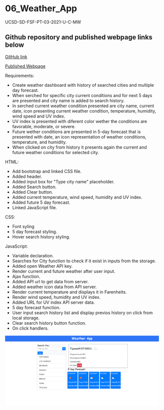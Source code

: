 # 06_Weather_App

UCSD-SD-FSF-PT-03-2021-U-C-MW

## Github repository and published webpage links below

[GitHub link](https://github.com/djony88/06_Weather_App)

[Published Webpage](https://djony88.github.io/06_Weather_App/)

Requirements:

* Create weather dashboard with history of searched cities and multiple day forecast.
* When serched for specific city current conditions and for next 5 days are presented and city name is added to search history.
* In serched current weather condition presented are city name, current date, icon presenting current weather condition, temperature, humidity, wind speed and UV index.
* UV index is presented with diferent color wether the conditions are favorable, moderate, or severe.
* Future wether conditions are presented in 5-day forecast that is presented with date, an icon representation of weather conditions, temperature, and humidity.
* When clicked on city from history it presents again the current and future weather conditions for selected city.

HTML:

* Add bootstrap and linked CSS file.
* Added header.
* Added input box for "Type city name" placeholder.
* Added Search button.
* Added Clear button.
* Added current temperature, wind speed, humidity and UV index.
* Added future 5 day forecast.
* Linked JavaScript file.

CSS:

* Font syling
* 5 day forecast styling.
* Hover search history styling.

JavaScript:

* Variable declaration.
* Searches for City function to check if it exist in inputs from the storage.
* Added open Weather API key.
* Render current and future weather after user input.
* Ajax function.
* Added API url to get data from server.
* Added weather icon data from API server.
* Render current temperature and displays it in Farenheits.
* Render wind speed, humidity and UV index.
* Added URL for UV index API server data.
* 5 day forecast function. 
* User input search history list and display previos history on click from local storage.
* Clear search history button function.
* On click handlers.

![Webpage preview](.\assets\image\Weather_App.png)